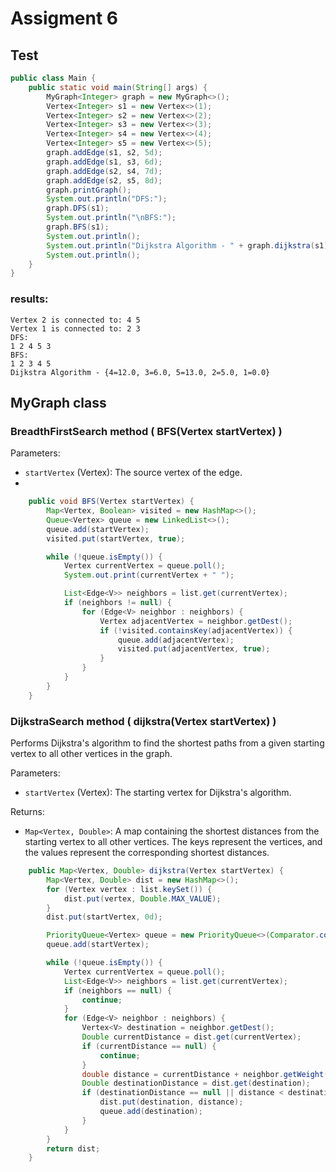# Assigment 6
## Test
```java
public class Main {
    public static void main(String[] args) {
        MyGraph<Integer> graph = new MyGraph<>();
        Vertex<Integer> s1 = new Vertex<>(1);
        Vertex<Integer> s2 = new Vertex<>(2);
        Vertex<Integer> s3 = new Vertex<>(3);
        Vertex<Integer> s4 = new Vertex<>(4);
        Vertex<Integer> s5 = new Vertex<>(5);
        graph.addEdge(s1, s2, 5d);
        graph.addEdge(s1, s3, 6d);
        graph.addEdge(s2, s4, 7d);
        graph.addEdge(s2, s5, 8d);
        graph.printGraph();
        System.out.println("DFS:");
        graph.DFS(s1);
        System.out.println("\nBFS:");
        graph.BFS(s1);
        System.out.println();
        System.out.println("Dijkstra Algorithm - " + graph.dijkstra(s1));
        System.out.println();
    }
}
```
### results:
```
Vertex 2 is connected to: 4 5 
Vertex 1 is connected to: 2 3 
DFS:
1 2 4 5 3 
BFS:
1 2 3 4 5 
Dijkstra Algorithm - {4=12.0, 3=6.0, 5=13.0, 2=5.0, 1=0.0}
```

## MyGraph class

### BreadthFirstSearch method ( BFS(Vertex startVertex) )
Parameters:
- `startVertex` (Vertex): The source vertex of the edge.
- 
```java
    public void BFS(Vertex startVertex) {
        Map<Vertex, Boolean> visited = new HashMap<>();
        Queue<Vertex> queue = new LinkedList<>();
        queue.add(startVertex);
        visited.put(startVertex, true);

        while (!queue.isEmpty()) {
            Vertex currentVertex = queue.poll();
            System.out.print(currentVertex + " ");

            List<Edge<V>> neighbors = list.get(currentVertex);
            if (neighbors != null) {
                for (Edge<V> neighbor : neighbors) {
                    Vertex adjacentVertex = neighbor.getDest();
                    if (!visited.containsKey(adjacentVertex)) {
                        queue.add(adjacentVertex);
                        visited.put(adjacentVertex, true);
                    }
                }
            }
        }
    }
```

### DijkstraSearch method ( dijkstra(Vertex startVertex) )
Performs Dijkstra's algorithm to find the shortest paths from a given starting vertex to all other vertices in the graph.

Parameters:
- `startVertex` (Vertex): The starting vertex for Dijkstra's algorithm.

Returns:
- `Map<Vertex, Double>`: A map containing the shortest distances from the starting vertex to all other vertices. The keys represent the vertices, and the values represent the corresponding shortest distances.

```java
    public Map<Vertex, Double> dijkstra(Vertex startVertex) {
        Map<Vertex, Double> dist = new HashMap<>();
        for (Vertex vertex : list.keySet()) {
            dist.put(vertex, Double.MAX_VALUE);
        }
        dist.put(startVertex, 0d);

        PriorityQueue<Vertex> queue = new PriorityQueue<>(Comparator.comparingDouble(dist::get));
        queue.add(startVertex);

        while (!queue.isEmpty()) {
            Vertex currentVertex = queue.poll();
            List<Edge<V>> neighbors = list.get(currentVertex);
            if (neighbors == null) {
                continue;
            }
            for (Edge<V> neighbor : neighbors) {
                Vertex<V> destination = neighbor.getDest();
                Double currentDistance = dist.get(currentVertex);
                if (currentDistance == null) {
                    continue;
                }
                double distance = currentDistance + neighbor.getWeight();
                Double destinationDistance = dist.get(destination);
                if (destinationDistance == null || distance < destinationDistance) {
                    dist.put(destination, distance);
                    queue.add(destination);
                }
            }
        }
        return dist;
    }
```
